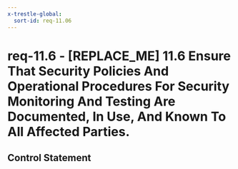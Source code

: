 ```yaml
---
x-trestle-global:
  sort-id: req-11.06
---
```


# req-11.6 - \[REPLACE_ME\] 11.6 Ensure That Security Policies And Operational Procedures For Security Monitoring And Testing Are Documented, In Use, And Known To All Affected Parties.

## Control Statement
